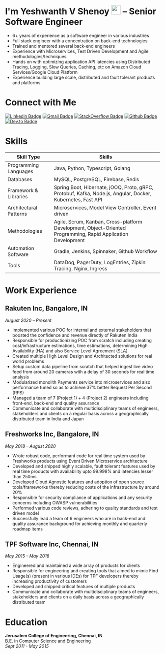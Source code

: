 # I'm Yeshwanth V Shenoy <img src="https://media.giphy.com/media/ckHycYZu3dbBRjU1Ie/giphy.gif" width="30px"> &ndash; Senior Software Engineer
- 6+ years of experience as a software engineer in various industries
- Full stack engineer with a concentration on back-end technologies
- Trained and mentored several back-end engineers
- Experience with Microservices, Test Driven Development and Agile methodologies/techniques
- Hands on with optimizing application API latencies using Distributed Tracing, Logging, Slow Queries, Caching, etc on Amazon Cloud Services/Google Cloud Platform
- Experience building large scale, distributed and fault tolerant products and platforms

# Connect with Me
[![Linkedin Badge](https://img.shields.io/badge/-yeshwanthvshenoy-blue?style=flat-square&logo=Linkedin&logoColor=white&link=https://www.linkedin.com/in/yeshwanthvshenoy/)](https://www.linkedin.com/in/yeshwanthvshenoy/)
[![Gmail Badge](https://img.shields.io/badge/-yeshwanthvshenoy@gmail.com-c14438?style=flat-square&logo=Gmail&logoColor=white&link=mailto:yeshwanthvshenoy@gmail.com)](mailto:yeshwanthvshenoy@gmail.com)
[![StackOverflow Badge](https://img.shields.io/badge/-yeshwanthvshenoy-orange?style=flat-square&logo=StackOverflow&logoColor=white&link=https://stackoverflow.com/users/12767234/yeshwanth-v-shenoy?tab=profile)](https://stackoverflow.com/users/12767234/yeshwanth-v-shenoy?tab=profile)
[![Github Badge](https://img.shields.io/badge/-yeshwanthvshenoy-black?style=flat-square&logo=Github&logoColor=white&link=https://github.com/yeshwanthvshenoy)](https://github.com/yeshwanthvshenoy)
[![Dev.to Badge](https://img.shields.io/badge/-yeshwanthvshenoy-navy?style=flat-square&logo=Dev.to&logoColor=white&link=https://dev.to/yeshwanthvshenoy)](https://dev.to/yeshwanthvshenoy)

# Skills
| Skill Type             | Skills                                                                                                       |
|------------------------|--------------------------------------------------------------------------------------------------------------|
| Programming Languages  | Java, Python, Typescript, Golang                                                                             |
| Databases              | MySQL, PostgreSQL, Firebase, Redis                                                                           |
| Framework & Libraries  | Spring Boot, Hibernate, jOOQ, Proto, gRPC, Protobuf, Kafka, Node.js, Angular, Docker, Kubernetes, Fast API   |
| Architectural Patterns | Microservices, Model View Controller, Event driven                                                           |
| Methodologies          | Agile, Scrum, Kanban, Cross-platform Development, Object-Oriented Programming, Rapid Application Development |
| Automation Software    | Gradle, Jenkins, Spinnaker, Github Workflow                                                                  |
| Tools                  | DataDog, PagerDuty, LogEntries, Zipkin Tracing, Nginx, Ingress                                               |

# Work Experience
## **Rakuten Inc, Bangalore, IN**  
*August 2020 &ndash; Present*  
- Implemented various POC for internal and external stakeholders that boosted the confidence and revenue directly of Rakuten India
- Responsible for productionizing POC from scratch including creating cost/infrastructure estimations, time estimations, determining High Availability (HA) and also Service Level Agreement (SLA)
- Created multiple High Level Design and Architected solutions for real world problems
- Setup custom data pipeline from scratch that helped ingest live video feed from around 20 cameras with a delay of 30 seconds for real time analysis
- Modularized monolith Payments service into microservices and also performance tuned so as to achieve 37% better Request Per Second (RPS)
- Managed a team of 7 (Project 1) + 4 (Project 2) engineers including front-end, back-end and quality assurance
- Communicate and collaborate with multidisciplinary teams of engineers, stakeholders and clients on a regular basis across a geographically distributed team in India and Japan

## **Freshworks Inc, Bangalore, IN**  
*May 2018 &ndash; August 2020*  
- Wrote robust code, performant code for real time system used by Freshworks products using Event Driven Microservice architecture
- Developed and shipped highly scalable, fault tolerant features used by real time products with availability upto 99.999% and latencies lesser than 250ms
- Developed Cloud Agnostic features and adoption of open source tools/frameworks thereby reducing costs of the infrastructure by around 20%
- Responsible for security compliance of applications and any security concerns including OWASP vulnerabilities
- Performed various code reviews, adhering to quality standards and test driven model
- Successfully lead a team of 6 engineers who are in back-end and quality assurance background for achieving monthly and quarterly roadmap items

## **TPF Software Inc, Chennai, IN**  
*May 2015 &ndash; May 2018*  
- Engineered and maintained a wide array of products for clients
- Responsible for engineering and creating tools that aimed to mimic Find Usage(s) (present in various IDEs) for TPF developers thereby increasing productivity of customers
- Developed and shipped critical features of multiple products
- Communicate and collaborate with multidisciplinary teams of engineers, stakeholders and clients on a daily basis across a geographically distributed team


# Education
**Jerusalem College of Engineering, Chennai, IN**  
B.E. in Computer Science and Engineering  
*Sept 2011 - May 2015*  

